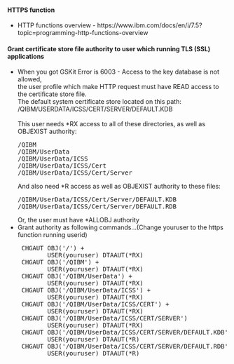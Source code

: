 <h4>HTTPS function</h4>
<ul>
 <li>HTTP functions overview - https://www.ibm.com/docs/en/i/7.5?topic=programming-http-functions-overview</li>
</ul>

<h4>Grant certificate store file authority to user which running TLS (SSL) applications</h4>
<ul>
<li>When you got GSKit Error is 6003 - Access to the key database is not allowed, <br />the user profile which make HTTP request must have READ access to the certificate store file.<br />
The default system certificate store located on this path:<br />
/QIBM/USERDATA/ICSS/CERT/SERVER/DEFAULT.KDB<br /><br />
This user needs *RX access to all of these directories, as well as OBJEXIST authority:
<pre>
/QIBM
/QIBM/UserData
/QIBM/UserData/ICSS
/QIBM/UserData/ICSS/Cert
/QIBM/UserData/ICSS/Cert/Server</li>
</pre>
And also need *R access as well as OBJEXIST authority to these files:
<pre>
/QIBM/UserData/ICSS/Cert/Server/DEFAULT.KDB
/QIBM/UserData/ICSS/Cert/Server/DEFAULT.RDB
</pre>
Or, the user must have *ALLOBJ authority
<li>
Grant authority as following commands...(Change youruser to the https function running userid)
<pre>
 CHGAUT OBJ('/') +
        USER(youruser) DTAAUT(*RX)
 CHGAUT OBJ('/QIBM') +
        USER(youruser) DTAAUT(*RX)
 CHGAUT OBJ('/QIBM/UserData') +
        USER(youruser) DTAAUT(*RX)
 CHGAUT OBJ('/QIBM/UserData/ICSS') +
        USER(youruser) DTAAUT(*RX)
 CHGAUT OBJ('/QIBM/UserData/ICSS/CERT') +
        USER(youruser) DTAAUT(*RX)
 CHGAUT OBJ('/QIBM/UserData/ICSS/CERT/SERVER')
        USER(youruser) DTAAUT(*RX)
 CHGAUT OBJ('/QIBM/UserData/ICSS/CERT/SERVER/DEFAULT.KDB')
        USER(youruser) DTAAUT(*R)
 CHGAUT OBJ('/QIBM/UserData/ICSS/CERT/SERVER/DEFAULT.RDB')
        USER(youruser) DTAAUT(*R)
  </pre>
</li>
</ul>
